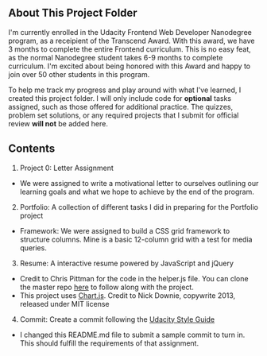 ## About This Project Folder
I'm currently enrolled in the Udacity Frontend Web Developer Nanodegree program, as a receipient of the Transcend Award. With this award, we have 3 months to complete the entire Frontend curriculum.  This is no easy feat, as the normal Nanodegree student takes 6-9 months to complete curriculum. I'm excited about being honored with this Award and happy to join over 50 other students in this program.

To help me track my progress and play around with what I've learned, I created this project folder. I will only include code for **optional** tasks assigned, such as those offered for additional practice. The quizzes, problem set solutions, or any required projects that I submit for official review **will not** be added here.

## Contents 
1. Project 0: Letter Assignment
  * We were assigned to write a motivational letter to ourselves outlining our learning goals and what we hope to achieve by the end of the program.
2. Portfolio: A collection of different tasks I did in preparing for the Portfolio project
  * Framework: We were assigned to build a CSS grid framework to structure columns. Mine is a basic 12-column grid with a test for media queries.
3. Resume: A interactive resume powered by JavaScript and jQuery
  * Credit to Chris Pittman for the code in the helper.js file. You can clone the master repo [here](https://github.com/udacity/frontend-nanodegree-resume) to follow along with the project.
  * This project uses [Chart.js](https://github.com/nnnick/Chart.js/blob/master/LICENSE.md). Credit to Nick Downie, copywrite 2013, released under MIT license
4. Commit: Create a commit following the [Udacity Style Guide](http://udacity.github.io/git-styleguide/)
  * I changed this README.md file to submit a sample commit to turn in. This should fulfill the requirements of that assignment.

